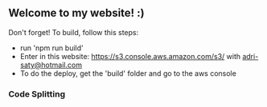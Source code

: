 ## Welcome to my website! :)
Don't forget! To build, follow this steps:
- run 'npm run build'
- Enter in this website: https://s3.console.aws.amazon.com/s3/ with adri-saty@hotmail.com
- To do the deploy, get the 'build' folder and go to the aws console




### Code Splitting
